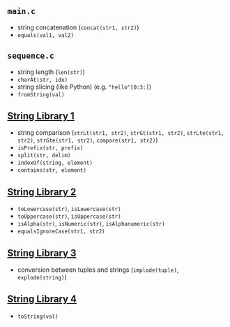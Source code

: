 ## `main.c`

-   string concatenation (`concat(str1, str2)`)
-   `equals(val1, val2)`

## `sequence.c`

-   string length (`len(str)`)
-   `charAt(str, idx)`
-   string slicing (like Python) (e.g. `"hello"[0:3:]`)
-   `fromString(val)`

## [String Library 1](./strings.shit)

-   string comparison (`strLt(str1, str2)`, `strGt(str1, str2)`, `strLte(str1, str2)`, `strGte(str1, str2)`, `compare(str1, str2)`)
-   `isPrefix(str, prefix)`
-   `split(str, delim)`
-   `indexOf(string, element)`
-   `contains(str, element)`

## [String Library 2](./strings2.shit)

-   `toLowercase(str)`, `isLowercase(str)`
-   `toUppercase(str)`, `isUppercase(str)`
-   `isAlpha(str)`, `isNumeric(str)`, `isAlphanumeric(str)`
-   `equalsIgnoreCase(str1, str2)`

## [String Library 3](./strings3.shit)

-   conversion between tuples and strings (`implode(tuple)`, `explode(string)`)

## [String Library 4](./strings4.shit)

-   `toString(val)`
